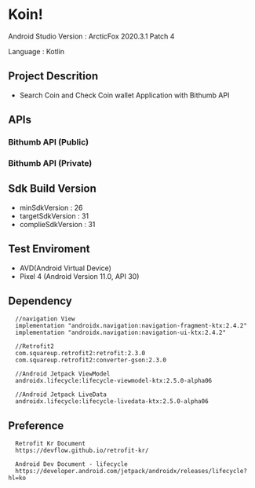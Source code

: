 # Koin!
  Android Studio Version : ArcticFox 2020.3.1 Patch 4
  
  Language : Kotlin

## Project Descrition 
  - Search Coin and Check Coin wallet Application with Bithumb API
  
## APIs
 ### Bithumb API (Public)

 ### Bithumb API (Private)
 
## Sdk Build Version 
  - minSdkVersion : 26
  - targetSdkVersion : 31
  - complieSdkVersion :  31

## Test Enviroment 
 - AVD(Android Virtual Device)
 - Pixel 4 (Android Version 11.0, API 30)

## Dependency 
```
  //navigation View
  implementation "androidx.navigation:navigation-fragment-ktx:2.4.2"
  implementation "androidx.navigation:navigation-ui-ktx:2.4.2"
  
  //Retrofit2
  com.squareup.retrofit2:retrofit:2.3.0
  com.squareup.retrofit2:converter-gson:2.3.0
  
  //Android Jetpack ViewModel
  androidx.lifecycle:lifecycle-viewmodel-ktx:2.5.0-alpha06
  
  //Android Jetpack LiveData
  androidx.lifecycle:lifecycle-livedata-ktx:2.5.0-alpha06
```

## Preference 
```
  Retrofit Kr Document 
  https://devflow.github.io/retrofit-kr/
  
  Android Dev Document - lifecycle
  https://developer.android.com/jetpack/androidx/releases/lifecycle?hl=ko
```
